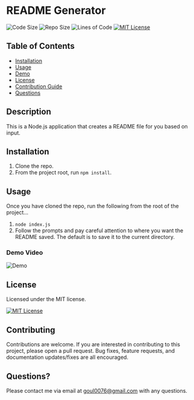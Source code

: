 # README Generator

![Code Size](https://img.shields.io/github/languages/code-size/nobleburgundy/jcg-readme-generator?color=blue) ![Repo Size](https://img.shields.io/github/repo-size/nobleburgundy/jcg-readme-generator?color=blue) ![Lines of Code](https://img.shields.io/tokei/lines/github/nobleburgundy/jcg-readme-generator?color=blue) [![MIT License](https://img.shields.io/apm/l/atomic-design-ui.svg?color=red)](https://github.com/nobleburgundy/jcg-readme-generator/blob/master/LICENSE)

## Table of Contents

- [Installation](#installation)
- [Usage](#usage)
- [Demo](#demo)
- [License](#license)
- [Contribution Guide](#contributing)
- [Questions](#questions)

## Description

This is a Node.js application that creates a README file for you based on input.

## Installation

1. Clone the repo.
2. From the project root, run `npm install`.

## Usage

Once you have cloned the repo, run the following from the root of the project...

1. `node index.js`
2. Follow the prompts and pay careful attention to where you want the README saved. The default is to save it to the current directory.

### Demo Video

![Demo](demo.gif)

## License

Licensed under the MIT license.

[![MIT License](https://img.shields.io/apm/l/atomic-design-ui.svg?color=red)](https://github.com/nobleburgundy/jcg-readme-generator/blob/master/LICENSE)

## Contributing

Contributions are welcome. If you are interested in contributing to this project, please open a pull request. Bug fixes, feature requests, and documentation updates/fixes are all encouraged.

## Questions?

Please contact me via email at goul0076@gmail.com with any questions.
